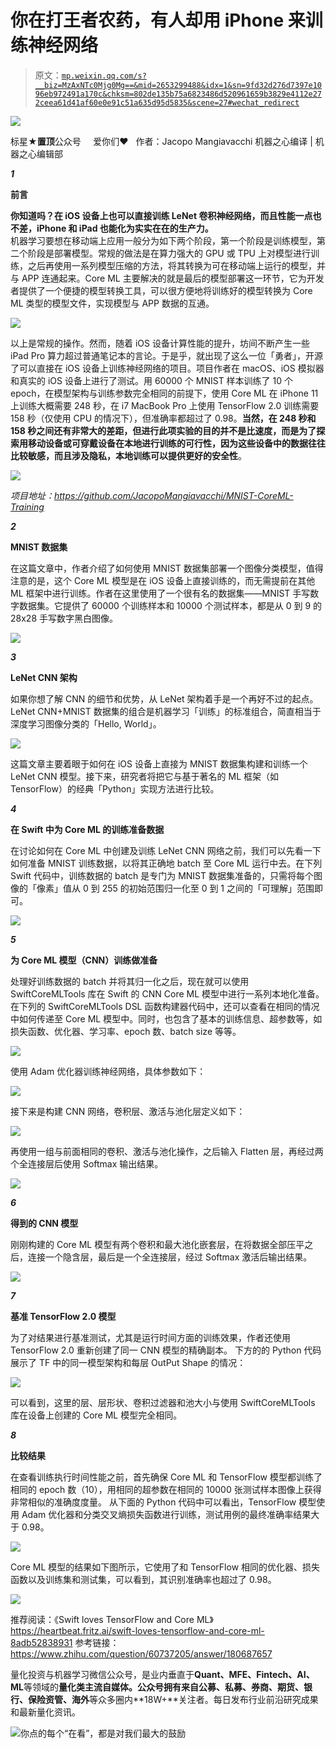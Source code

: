# 你在打王者农药，有人却用 iPhone 来训练神经网络

> 原文：[`mp.weixin.qq.com/s?__biz=MzAxNTc0Mjg0Mg==&mid=2653299488&idx=1&sn=9fd32d276d7397e1096eb972491a170c&chksm=802de135b75a6823486d520961659b3829e4112e272ceea61d41af60e0e91c51a635d95d5835&scene=27#wechat_redirect`](http://mp.weixin.qq.com/s?__biz=MzAxNTc0Mjg0Mg==&mid=2653299488&idx=1&sn=9fd32d276d7397e1096eb972491a170c&chksm=802de135b75a6823486d520961659b3829e4112e272ceea61d41af60e0e91c51a635d95d5835&scene=27#wechat_redirect)

![](img/52530653e2ddbe651074f55a77bb8d3c.png)

标星★**置顶**公众号     爱你们♥   作者：Jacopo Mangiavacchi 机器之心编译 | 机器之心编辑部

***1***

**前言**

**你知道吗？在 iOS 设备上也可以直接训练 LeNet 卷积神经网络，而且性能一点也不差，iPhone 和 iPad 也能化为实实在在的生产力。**  
机器学习要想在移动端上应用一般分为如下两个阶段，第一个阶段是训练模型，第二个阶段是部署模型。常规的做法是在算力强大的 GPU 或 TPU 上对模型进行训练，之后再使用一系列模型压缩的方法，将其转换为可在移动端上运行的模型，并与 APP 连通起来。Core ML 主要解决的就是最后的模型部署这一环节，它为开发者提供了一个便捷的模型转换工具，可以很方便地将训练好的模型转换为 Core ML 类型的模型文件，实现模型与 APP 数据的互通。

![](img/6130c345bc02eec8ca8d28cc5afb7791.png)

以上是常规的操作。然而，随着 iOS 设备计算性能的提升，坊间不断产生一些 iPad Pro 算力超过普通笔记本的言论。于是乎，就出现了这么一位「勇者」，开源了可以直接在 iOS 设备上训练神经网络的项目。项目作者在 macOS、iOS 模拟器和真实的 iOS 设备上进行了测试。用 60000 个 MNIST 样本训练了 10 个 epoch，在模型架构与训练参数完全相同的前提下，使用 Core ML 在 iPhone 11 上训练大概需要 248 秒，在 i7 MacBook Pro 上使用 TensorFlow 2.0 训练需要 158 秒（仅使用 CPU 的情况下），但准确率都超过了 0.98。**当然，在 248 秒和 158 秒之间还有非常大的差距，但进行此项实验的目的并不是比速度，而是为了探索用移动设备或可穿戴设备在本地进行训练的可行性，因为这些设备中的数据往往比较敏感，而且涉及隐私，本地训练可以提供更好的安全性**。

![](img/43a90a6b1ced0d72635e9885a678cdac.png)

*项目地址：https://github.com/JacopoMangiavacchi/MNIST-CoreML-Training*

***2***

**MNIST 数据集**

在这篇文章中，作者介绍了如何使用 MNIST 数据集部署一个图像分类模型，值得注意的是，这个 Core ML 模型是在 iOS 设备上直接训练的，而无需提前在其他 ML 框架中进行训练。作者在这里使用了一个很有名的数据集——MNIST 手写数字数据集。它提供了 60000 个训练样本和 10000 个测试样本，都是从 0 到 9 的 28x28 手写数字黑白图像。

![](img/3e33b0b650a051b6172d03c902783889.png)

***3***

**LeNet CNN 架构**

如果你想了解 CNN 的细节和优势，从 LeNet 架构着手是一个再好不过的起点。LeNet CNN+MNIST 数据集的组合是机器学习「训练」的标准组合，简直相当于深度学习图像分类的「Hello, World」。

![](img/bdaabe2bf084be01ea1836c03e1e7eb0.png)

这篇文章主要着眼于如何在 iOS 设备上直接为 MNIST 数据集构建和训练一个 LeNet CNN 模型。接下来，研究者将把它与基于著名的 ML 框架（如 TensorFlow）的经典「Python」实现方法进行比较。

***4***

**在 Swift 中为 Core ML 的训练准备数据**

在讨论如何在 Core ML 中创建及训练 LeNet CNN 网络之前，我们可以先看一下如何准备 MNIST 训练数据，以将其正确地 batch 至 Core ML 运行中去。在下列 Swift 代码中，训练数据的 batch 是专门为 MNIST 数据集准备的，只需将每个图像的「像素」值从 0 到 255 的初始范围归一化至 0 到 1 之间的「可理解」范围即可。

![](img/92929c5bca31b6e55b984cecc7e00f20.png)

***5***

**为 Core ML 模型（CNN）训练做准备**

处理好训练数据的 batch 并将其归一化之后，现在就可以使用 SwiftCoreMLTools 库在 Swift 的 CNN Core ML 模型中进行一系列本地化准备。在下列的 SwiftCoreMLTools DSL 函数构建器代码中，还可以查看在相同的情况中如何传递至 Core ML 模型中。同时，也包含了基本的训练信息、超参数等，如损失函数、优化器、学习率、epoch 数、batch size 等等。

![](img/9f003148664f395ec9eb8b9ae0591a05.png)

使用 Adam 优化器训练神经网络，具体参数如下：

![](img/d9ea3ecabc7c0445eaf88e5249675fc8.png)

接下来是构建 CNN 网络，卷积层、激活与池化层定义如下：

![](img/52f5f8eb591e3a170696cbb62790c19d.png)

再使用一组与前面相同的卷积、激活与池化操作，之后输入 Flatten 层，再经过两个全连接层后使用 Softmax 输出结果。

![](img/5f83a9facc08a21efe2f373b0d5e6bde.png)

***6***

**得到的 CNN 模型**

刚刚构建的 Core ML 模型有两个卷积和最大池化嵌套层，在将数据全部压平之后，连接一个隐含层，最后是一个全连接层，经过 Softmax 激活后输出结果。

![](img/7345b95fcccb03a4e2ec0eac2927729b.png)

***7***

**基准 TensorFlow 2.0 模型**

为了对结果进行基准测试，尤其是运行时间方面的训练效果，作者还使用 TensorFlow 2.0 重新创建了同一 CNN 模型的精确副本。
下方的的 Python 代码展示了 TF 中的同一模型架构和每层 OutPut Shape 的情况：

![](img/2b8492b506acbab1d6d75311a114dab5.png)

可以看到，这里的层、层形状、卷积过滤器和池大小与使用 SwiftCoreMLTools 库在设备上创建的 Core ML 模型完全相同。

***8***

**比较结果**

在查看训练执行时间性能之前，首先确保 Core ML 和 TensorFlow 模型都训练了相同的 epoch 数（10），用相同的超参数在相同的 10000 张测试样本图像上获得非常相似的准确度度量。
从下面的 Python 代码中可以看出，TensorFlow 模型使用 Adam 优化器和分类交叉熵损失函数进行训练，测试用例的最终准确率结果大于 0.98。

![](img/ff2580e8ae267a6ed8eeb262da22ce28.png)

Core ML 模型的结果如下图所示，它使用了和 TensorFlow 相同的优化器、损失函数以及训练集和测试集，可以看到，其识别准确率也超过了 0.98。

![](img/31b1735071f1a17742cd42129219f2bd.png)

推荐阅读：《Swift loves TensorFlow and Core ML》https://heartbeat.fritz.ai/swift-loves-tensorflow-and-core-ml-8adb52838931 参考链接：https://www.zhihu.com/question/60737205/answer/180687657

量化投资与机器学习微信公众号，是业内垂直于**Quant、MFE、Fintech、AI、ML**等领域的**量化类主流自媒体。**公众号拥有来自**公募、私募、券商、期货、银行、保险资管、海外**等众多圈内**18W+**关注者。每日发布行业前沿研究成果和最新量化资讯。

![](img/6cba9abe9f2c434df7bd9c0d0d6e1156.png)你点的每个“在看”，都是对我们最大的鼓励